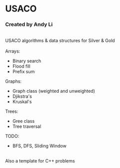 # USACO

### Created by Andy Li
<br>USACO algorithms & data structures for Silver & Gold<br><br>
Arrays:
- Binary search
- Flood fill
- Prefix sum

Graphs:
- Graph class (weighted and unweighted)
- Djikstra's
- Kruskal's

Trees:
- Gree class
- Tree traversal

TODO:
- BFS, DFS, Sliding Window

<br>Also a template for C++ problems
